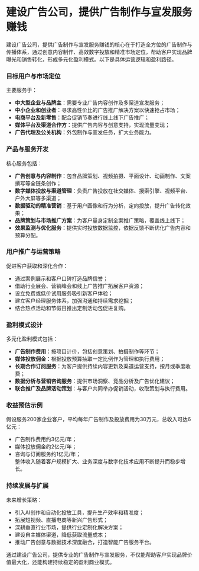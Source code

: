 # 建设广告公司，提供广告制作与宣发服务赚钱
建设广告公司，提供广告制作与宣发服务赚钱的核心在于打造全方位的广告制作与传播体系，通过创意内容制作、高效数字投放和精准市场定位，帮助客户实现品牌曝光和销售转化，形成多元化盈利模式。以下是具体运营逻辑和盈利路径。

### 目标用户与市场定位  
主要服务于：  
* **中大型企业与品牌主**：需要专业广告内容创作及多渠道宣发服务；  
* **中小企业和创业者**：寻求高性价比的广告推广解决方案以快速抢占市场；  
* **电商平台及新零售**：配合促销节奏进行线上线下广告推广；  
* **媒体平台及渠道合作方**：提供广告内容与创意支持，实现流量变现；  
* **广告代理及公关机构**：外包制作与宣发任务，扩大业务能力。

### 产品与服务开发  
核心服务包括：  
* **广告创意与内容制作**：包含品牌策划、视频拍摄、平面设计、动画制作、文案撰写等全链条创作；  
* **数字媒体投放与渠道管理**：负责广告投放在社交媒体、搜索引擎、视频平台、户外大屏等多渠道；  
* **数据驱动的精准营销**：基于用户画像和行为分析，定向投放，提升广告转化效果；  
* **品牌策划与市场推广方案**：为客户量身定制全案推广策略，覆盖线上线下；  
* **效果监测与优化服务**：提供实时投放数据监控，依据反馈不断优化广告内容和预算分配。

### 用户推广与运营策略  
促进客户获取和深化合作：  
* 通过案例展示和客户口碑打造品牌信誉；  
* 借助行业展会、营销峰会和线上广告推广拓展客户资源；  
* 设立免费或低价试用服务吸引新客户体验；  
* 建立客户经理服务体系，加强沟通和持续需求挖掘；  
* 结合热点活动和节假日推出定制活动包促进复购。

### 盈利模式设计  
多元化盈利模式包括：  
* **广告制作费用**：按项目计价，包括创意策划、拍摄制作等环节；  
* **媒体投放佣金**：根据投放预算抽取一定比例作为管理和执行费用；  
* **长期合作订阅服务**：为客户提供持续内容更新及渠道运营支持，按月或季度收费；  
* **数据分析与营销咨询服务**：提供市场洞察、竞品分析及广告优化建议；  
* **联合推广及品牌活动策划**：与客户共同举办促销活动，收取策划与执行费用。

### 收益预估示例  
假设服务200家企业客户，平均每年广告制作及投放费用为30万元，总收入可达6亿元：  
* 广告制作费用约3亿元/年；  
* 媒体投放佣金约2亿元/年；  
* 咨询与订阅服务约1亿元/年；  
整体收入随着客户规模扩大、业务深度与数字化技术应用不断提升而稳步增长。

### 持续发展与扩展  
未来增长策略：  
* 引入AI创作和自动化投放工具，提升生产效率和精准度；  
* 拓展短视频、直播电商等新兴广告形式；  
* 深耕垂直行业市场，提供行业定制化解决方案；  
* 建设自主媒体渠道，降低获取流量成本；  
* 推动广告创意与数据技术深度融合，打造智能广告服务平台。

通过建设广告公司，提供专业的广告制作与宣发服务，不仅能帮助客户实现品牌价值最大化，还能构建持续稳定的盈利商业模式。